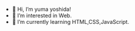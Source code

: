 - 👋 Hi, I’m yuma yoshida!
- 👀 I’m interested in Web.
- 🌱 I’m currently learning HTML,CSS,JavaScript.

<!---
yoshida-github/yoshida-github is a ✨ special ✨ repository because its `README.md` (this file) appears on your GitHub profile.
You can click the Preview link to take a look at your changes.
--->
